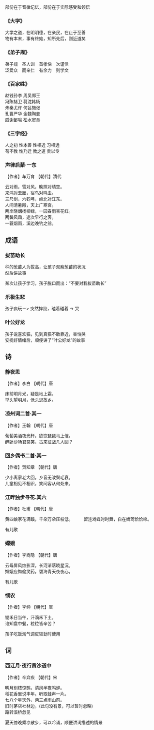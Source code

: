 部份在于音律记忆，部份在于实际感受和领悟

### 《大学》
大学之道，在明明德，在亲民，在止于至善    
物有本末，事有终始，知所先后，则近道矣   

### 《弟子规》
弟子规　圣人训　首孝悌　次谨信   
泛爱众　而亲仁　有余力　则学文   


### 《百家姓》
赵钱孙李 周吴郑王  
冯陈褚卫 蒋沈韩杨   
朱秦尤许 何吕施张   
孔曹严华 金魏陶姜   
戚谢邹喻 柏水窦章   

### 《三字经》
人之初  性本善 性相近 习相远     
苟不教  性乃迁 教之道 贵以专   

### 声律启蒙·一东  
【作者】车万育 【朝代】清代 

云对雨，雪对风，晚照对晴空。   
来鸿对去雁，宿鸟对鸣虫。   
三尺剑，六钧弓，岭北对江东。   
人间清暑殿，天上广寒宫。   
两岸晓烟杨柳绿，一园春雨杏花红。   
两鬓风霜，途次早行之客。   
一蓑烟雨，溪边晚钓之翁。    

## 成语
### 拔苗助长  
种的葱苗人为拔高，让孩子观察葱苗的状况   
然后讲故事   

某次让孩子学习，孩子脱口而出：“不要对我拔苗助长”

### 乐极生悲
孩子疯玩－> 突然摔跤，磕着碰着 -> 哭

### 叶公好龙
孩子说喜欢猫，见到真猫不敢靠近，害怕哭   
安抚好情绪后，顺便讲了“叶公好龙”的故事 

## 诗
### 静夜思
【作者】李白 【朝代】唐    
     
床前明月光，疑是地上霜。   
举头望明月，低头思故乡。   

### 凉州词二首·其一
【作者】王翰 【朝代】唐    

葡萄美酒夜光杯，欲饮琵琶马上催。      
醉卧沙场君莫笑，古来征战几人回？

### 回乡偶书二首·其一
【作者】贺知章 【朝代】唐    

少小离家老大回，乡音无改鬓毛衰。   
儿童相见不相识，笑问客从何处来。


### 江畔独步寻花.其六
【作者】杜甫 【朝代】唐 

黄四娘家花满蹊，千朵万朵压枝低。       　　
留连戏蝶时时舞，自在娇莺恰恰啼。       

有儿歌

### 嫦娥
【作者】李商隐 【朝代】唐    

云母屏风烛影深，长河渐落晓星沉。   
嫦娥应悔偷灵药，碧海青天夜夜心。   

有儿歌


### 悯农
【作者】李绅 【朝代】唐 

锄禾日当午，汗滴禾下土。    
谁知盘中餐，粒粒皆辛苦？    

孩子吃饭淘气调皮较劲时使用

## 词
### 西江月·夜行黄沙道中   
【作者】辛弃疾 【朝代】宋    
      
明月别枝惊鹊，清风半夜鸣蝉。   
稻花香里说丰年。听取蛙声一片。   
七八个星天外，两三点雨山前。   
旧时茅店社林边。(此句没有景，可以暂时忽略)    
路转溪桥忽见   


夏天傍晚乘凉散步，可以吟诵，顺便讲词描述的情景
